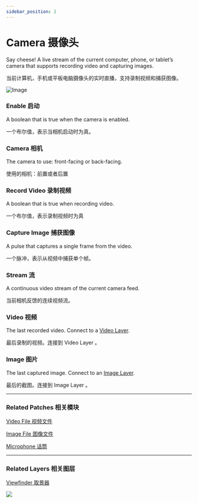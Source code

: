 ```yaml
---
sidebar_position: 2
---
```


# Camera 摄像头

Say cheese! A live stream of the current computer, phone, or tablet’s camera that supports recording video and capturing images.

当前计算机，手机或平板电脑摄像头的实时直播，支持录制视频和捕获图像。

![Image](https://s3.us-west-2.amazonaws.com/secure.notion-static.com/00ce73b1-31df-43e7-9b3c-e5e5de8925ca/Untitled.png?X-Amz-Algorithm=AWS4-HMAC-SHA256&X-Amz-Content-Sha256=UNSIGNED-PAYLOAD&X-Amz-Credential=AKIAT73L2G45EIPT3X45%2F20220602%2Fus-west-2%2Fs3%2Faws4_request&X-Amz-Date=20220602T165344Z&X-Amz-Expires=86400&X-Amz-Signature=ccc205c1c1bae88ea67ff5b4852aa876c2d673f0fbffd951b203d61e764ed844&X-Amz-SignedHeaders=host&response-content-disposition=filename%20%3D%22Untitled.png%22&x-id=GetObject)

### Enable 启动

A boolean that is true when the camera is enabled.

一个布尔值，表示当相机启动时为真。

### Camera 相机

The camera to use: front-facing or back-facing.

使用的相机：前置或者后置

### Record Video 录制视频

A boolean that is true when recording video.

一个布尔值，表示录制视频时为真

### Capture Image 捕获图像

A pulse that captures a single frame from the video.

一个脉冲，表示从视频中捕获单个帧。

### Stream 流

A continuous video stream of the current camera feed.

当前相机反馈的连续视频流。

### Video 视频

The last recorded video. Connect to a [Video Layer](https://www.notion.so/Video-Layer-915cdce337764d249dda387ba65eebfd).

最后录制的视频。连接到 Video Layer 。

### Image 图片

The last captured image. Connect to an [Image Layer](https://www.notion.so/Image-Layer-d7f13553f3764219a1004bfb8e77150f).

最后的截图。连接到 Image Layer 。

------

### Related Patches 相关模块

[Video File 视频文件](../Layer/Video%20File)

[Image File 图像文件](./../Layer/Image%20File)

[Microphone 话筒](./Microphone.md)

------

### Related Layers 相关图层

[Viewfinder 取景器](./../Layer/Viewfinder.md)

![](https://s3.us-west-2.amazonaws.com/secure.notion-static.com/c06d43e3-8089-4b47-8385-f922d8798c69/Untitled.png?X-Amz-Algorithm=AWS4-HMAC-SHA256&X-Amz-Content-Sha256=UNSIGNED-PAYLOAD&X-Amz-Credential=AKIAT73L2G45EIPT3X45%2F20220602%2Fus-west-2%2Fs3%2Faws4_request&X-Amz-Date=20220602T165352Z&X-Amz-Expires=86400&X-Amz-Signature=6fb7fb72732661238d86a37235b5fba42be8112ea1a07a61a10f5d7a16095530&X-Amz-SignedHeaders=host&response-content-disposition=filename%20%3D%22Untitled.png%22&x-id=GetObject)
